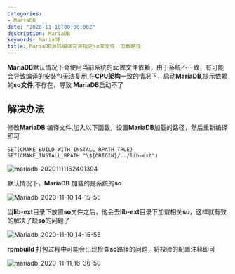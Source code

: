 ```yaml
---
categories: 
- MariaDB
date: "2020-11-10T00:00:00Z"
description: MariaDB
keywords: MariaDB
title: MariaDB源码编译安装指定so库文件，加载路径
---
```


**MariaDB**默认情况下会使用当前系统的so库文件依赖，由于系统不一致，有可能会导致编译的安装包无法复用,在**CPU架构**一致的情况下，启动**MariaDB**,提示依赖的**so文件**,不存在，导致 **MariaDB**启动不了

<!--more-->

## 解决办法

修改**MariaDB** 编译文件,加入以下函数，设置**MariaDB**加载的路径，然后重新编译即可

```shell
SET(CMAKE_BUILD_WITH_INSTALL_RPATH TRUE)
SET(CMAKE_INSTALL_RPATH "\${ORIGIN}/../lib-ext")
```

![mariadb-20201111162401394](https://i.opsta.cn/mariadb/mariadb-20201111162401394.png)

默认情况下，**MariaDB** 加载的是系统的**so**

![Mariadb_2020-11-10_14-15-55](https://i.opsta.cn/mariadb/Mariadb_2020-11-10_14-15-55.png)

当**lib-ext**目录下放置**so**文件之后，他会去**lib-ext**目录下加载相关**so**，这样就有效的解决了缺**so**的问题了

![Mariadb_2020-11-10_14-15-55](https://i.opsta.cn/mariadb/Mariadb_2020-11-10_14-15-56.png)

**rpmbuild** 打包过程中可能会出现检查**so**路径的问题，将校验的配置注释即可

![mariadb_2020-11-11_16-36-50](https://i.opsta.cn/mariadb/mariadb_2020-11-11_16-36-50.png)